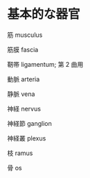 基本的な器官
===

筋 musculus

筋膜 fascia

靭帯 ligamentum; 第 2 曲用

動脈 arteria

静脈 vena

神経 nervus

神経節 ganglion

神経叢 plexus

枝 ramus

骨 os